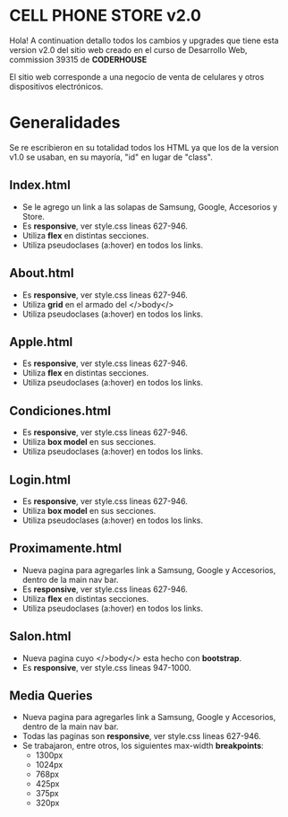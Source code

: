 # CELL PHONE STORE v2.0

Hola! A continuation detallo todos los cambios y upgrades que tiene esta version v2.0 del sitio web creado en el curso de Desarrollo Web, commission 39315 de **CODERHOUSE** 

El sitio web corresponde a una negocio de venta de celulares y otros dispositivos electrónicos.


# Generalidades

Se re escribieron en su totalidad todos los HTML ya que los de la version v1.0 se usaban, en su mayoría, "id" en lugar de "class".


## Index.html

* Se le agrego un link a las solapas de Samsung, Google, Accesorios y Store.
* Es **responsive**, ver style.css lineas 627-946.
* Utiliza **flex** en distintas secciones.
* Utiliza pseudoclases (a:hover) en todos los links.


## About.html

* Es **responsive**, ver style.css lineas 627-946.
* Utiliza **grid** en el armado del </>body</>
* Utiliza pseudoclases (a:hover) en todos los links.


## Apple.html

* Es **responsive**, ver style.css lineas 627-946.
* Utiliza **flex** en distintas secciones.
* Utiliza pseudoclases (a:hover) en todos los links.


## Condiciones.html

* Es **responsive**, ver style.css lineas 627-946.
* Utiliza **box model** en sus secciones.
* Utiliza pseudoclases (a:hover) en todos los links.


## Login.html

* Es **responsive**, ver style.css lineas 627-946.
* Utiliza **box model** en sus secciones.
* Utiliza pseudoclases (a:hover) en todos los links.


## Proximamente.html

* Nueva pagina para agregarles link a Samsung, Google y Accesorios, dentro de la main nav bar.
* Es **responsive**, ver style.css lineas 627-946.
* Utiliza **flex** en distintas secciones.
* Utiliza pseudoclases (a:hover) en todos los links.


## Salon.html

* Nueva pagina cuyo </>body</> esta hecho con **bootstrap**. 
* Es **responsive**, ver style.css lineas 947-1000.


## Media Queries

* Nueva pagina para agregarles link a Samsung, Google y Accesorios, dentro de la main nav bar.
* Todas las paginas son **responsive**, ver style.css lineas 627-946.
* Se trabajaron, entre otros, los siguientes max-width **breakpoints**:
	* 1300px
	* 1024px
	* 768px
	* 425px
	* 375px
	* 320px